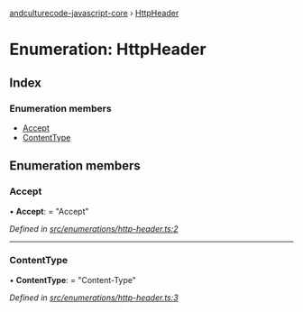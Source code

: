 [andculturecode-javascript-core](../README.md) › [HttpHeader](httpheader.md)

# Enumeration: HttpHeader

## Index

### Enumeration members

* [Accept](httpheader.md#accept)
* [ContentType](httpheader.md#contenttype)

## Enumeration members

###  Accept

• **Accept**: = "Accept"

*Defined in [src/enumerations/http-header.ts:2](https://github.com/AndcultureCode/AndcultureCode.JavaScript.Core/blob/0b0f3de/src/enumerations/http-header.ts#L2)*

___

###  ContentType

• **ContentType**: = "Content-Type"

*Defined in [src/enumerations/http-header.ts:3](https://github.com/AndcultureCode/AndcultureCode.JavaScript.Core/blob/0b0f3de/src/enumerations/http-header.ts#L3)*
